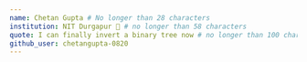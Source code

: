 ```yaml
---
name: Chetan Gupta # No longer than 28 characters
institution: NIT Durgapur 🚩 # no longer than 58 characters
quote: I can finally invert a binary tree now # no longer than 100 characters, avoid using quotes(") to guarantee the format remains the same.
github_user: chetangupta-0820
---
```

